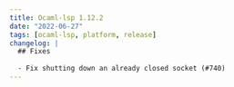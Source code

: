 ```yaml
---
title: Ocaml-lsp 1.12.2
date: "2022-06-27"
tags: [ocaml-lsp, platform, release]
changelog: |
  ## Fixes
  
  - Fix shutting down an already closed socket (#740)
---
```


